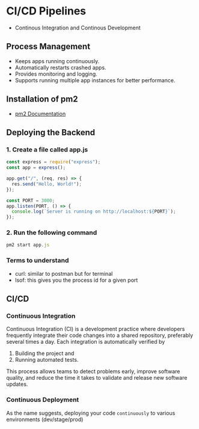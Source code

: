 # CI/CD Pipelines
- Continous Integration and Continous Development

## Process Management
- Keeps apps running continuously.
- Automatically restarts crashed apps.
- Provides monitoring and logging.
- Supports running multiple app instances for better performance.

## Installation of pm2
- [pm2 Documentation](https://pm2.keymetrics.io/)

## Deploying the Backend
### 1. Create a file called app.js
```js
const express = require("express");
const app = express();

app.get("/", (req, res) => {
  res.send("Hello, World!");
});

const PORT = 3000;
app.listen(PORT, () => {
  console.log(`Server is running on http://localhost:${PORT}`);
});
```

### 2. Run the following command
```js
pm2 start app.js
```

### Terms to understand
- curl: similar to postman but for terminal
- lsof: this gives you the process id for a given port


## **CI/CD**

### **Continuous Integration**
Continuous Integration (CI) is a development practice where developers frequently integrate their code changes into a shared repository, preferably several times a day. Each integration is automatically verified by

1. Building the project and
2. Running automated tests.

This process allows teams to detect problems early, improve software quality, and reduce the time it takes to validate and release new software updates.

### **Continuous Deployment**
As the name suggests, deploying your code `continuously` to various environments (dev/stage/prod)